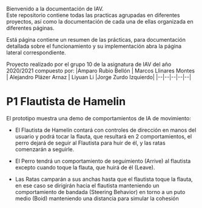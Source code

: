 Bienvenido a la documentación de IAV.  
Este repositorio contiene todas las practicas agrupadas en diferentes proyectos, así como la documentación de cada una de ellas organizada en diferentes páginas.   

Está página contiene un resumen de las prácticas, para documentación detallada sobre el funcionamiento y su implementación abra la página lateral correspondiente.

Proyecto realizado por el grupo 10 de la asignatura de IAV del año 2020/2021 compuesto por:
|Amparo Rubio Bellón | Marcos Llinares Montes | Alejandro Plázer Arnaz | Liyuan Li |Jorge Zurdo Izquierdo|
|--|--|--|--|--|

# P1 Flautista de Hamelin

El prototipo muestra una demo de comportamientos de IA de movimiento:

* El Flautista de Hamelín contará con controles de dirección en manos del usuario y podrá tocar la flauta, que resultará en 2 comportamientos, el perro dejará de seguir al Flautista para huir de él, y las ratas comenzarán a seguirle.

* El Perro tendrá un comportamiento de seguimiento (Arrive) al flautista excepto cuando toque la flauta, que huirá de él (Leave).

* Las Ratas camparán a sus anchas hasta que el flautista toque la flauta, en ese caso se dirigirán hacia el flautista manteniendo un comportamiento de bandada (Steering Behavior) en torno a un puto medio (Boid) manteniendo una distancia para simular la cohesión
